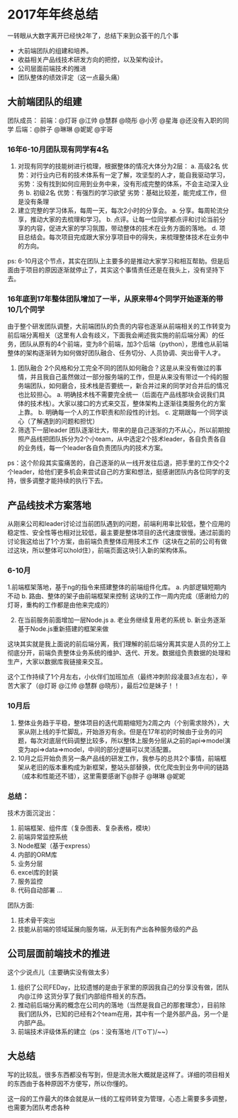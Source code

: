 # 2017年年终总结
一转眼从大数字离开已经快2年了，总结下来到众荟干的几个事

* 大前端团队的组建和培养。
* 收益相关产品线技术研发方向的把控，以及架构设计。
* 公司层面前端技术的推进
* 团队整体的绩效评定（这一点最头痛）

## 大前端团队的组建
团队成员：
前端：@灯哥 @江帅 @慧群 @晓彤 @小芳 @星海 @还没有入职的同学
后端：@胖子 @琳琳 @妮妮 @宇哥


### 16年6-10月团队现有同学有4名

1. 对现有同学的技能树进行梳理，根据整体的情况大体分为2层：
	a. 高级2名
		优势：对行业内已有的技术体系有一定了解，攻坚型的人才，能自我驱动学习，
		劣势：没有找到如何应用到业务中来，没有形成完整的体系，不会主动深入业务
	b. 初级2名
		优势：有强烈的学习欲望
		劣势：基础比较差，能完成工作，但是没有条理
2. 建立完整的学习体系，每周一天，每次2小时的分享会。
	a. 分享。每周轮流分享，推动大家的去梳理和学习。
	b. 点评。让每一位同学都点评和讨论当前分享的内容，促进大家的学习氛围，带动整体的技术在业务方面的落地。
	d. 项目总结会。每次项目完成跟大家分享项目中的得失，来梳理整体技术在业务中的方向。

ps: 6-10月这个节点，其实在团队上主要多的是推动大家学习和相互帮助。但是后面由于项目的原因逐渐就停止了，其实这个事情责任还是在我头上，没有坚持下去。

### 16年底到17年整体团队增加了一半，从原来带4个同学开始逐渐的带10几个同学

由于整个研发团队调整，大前端团队的负责的内容也逐渐从前端相关的工作转变为前后端分离相关（这里有人会有歧义，下面我会阐述我实施的前后端分离）的任务，团队从原有的4个前端，变为8个前端，加3个后端（python），思维也从前端整体的架构逐渐转为如何做好团队融合、任务切分、人员协调、突出骨干人才。

1. 团队融合
	2个风格和分工完全不同的团队如何融合？这是从来没有做过的事情，并且我自己虽然做过一部分服务端的工作，但是从来没有带过一个纯的服务端团队，如何磨合，技术栈是否要统一，新合并过来的同学对合并后的情况也比较担心。
		a. 明确技术栈不需要完全统一（后面在产品线那块会说我们具体的技术栈）。大家以接口的方式来交互，整体架构上逐渐往类服务化的方案上靠。
		b. 明确每一个人的工作职责和阶段性的计划。
		c. 定期跟每一个同学谈心（了解遇到的问题和担忧）
2. 筛选下一层leader
	团队逐渐壮大，带来的是自己逐渐的力不从心，所以前期按照产品线把团队拆分为2个小team，从中选定2个技术leader，各自负责各自的业务线，每一个leader各自负责团队内的技术方案。

ps：这个阶段其实蛮痛苦的，自己逐渐的从一线开发往后退，把手里的工作交个2个leader，给他们更多机会来尝试自己的方案和想法，挺感谢团队内各位同学的支持，很多调整才能持续的执行下去。

## 产品线技术方案落地

从刚来公司和leader讨论过当前团队遇到的问题，前端利用率比较低，整个应用的稳定性、安全性等也相对比较低，最主要是整体项目的迭代速度很慢。通过前面的讨论我这给出了1个方案，由前端负责整体应用技术工作（这块在之前的公司有做过这块，所以整体可以hold住），前端页面这块引入新的架构体系。

### 6-10月

1.前端框架落地，基于ng的指令来搭建整体的前端组件化库。
	a. 内部逻辑短期内不动
	b. 路由、整体的架子由前端框架来控制
这块的工作一周内完成（感谢给力的灯哥，重构的工作都是由他来完成的）

2. 在当前服务前面增加一层Node.js
	a. 老业务继续复用老的系统
	b. 新业务逐渐基于Node.js重新搭建的框架来做

这块其实就是我上面说的前后端分离，我们理解的前后端分离其实是人员的分工上彻底分开，前端负责整体业务系统的维护、迭代、开发。数据组负责数据的处理和生产，大家以数据库我链接来交互。

这个工作持续了1个月左右，小伙伴们加班加点（最终冲刺阶段凌晨3点左右），辛苦大家了（@灯哥 @江帅 @慧群 @晓彤），最后2位是妹子！！

### 10月后

1. 整体业务趋于平稳，整体项目的迭代周期缩短为2周之内（个别需求除外），大家从刚上线的手忙脚乱，开始游刃有余。但是在17年初的时候由于业务的问题，每次对底层代码调整比较多，所以整体上服务分层从之前的api=>model演变为api=>data=>model，中间的部分逻辑可以灵活配置。
2. 10月之后开始负责另一条产品线的研发工作，我参与的总共2个事情，前端框架从老旧的版本重构成为新框架，整站头部替换，优化爬虫到业务中间的链路（成本和性能还不错），这里需要感谢下@胖子 @琳琳 @妮妮
### 总结：

技术方面沉淀出：
1. 前端框架、组件库（复杂图表、复杂表格，模块）
2. 前端异常监控系统
3. Node框架（基于express）
4. 内部的ORM库
5. 业务分层
6. excel库的封装
7. 服务监控
8. 代码自动部署
...

团队方面:

1. 技术骨干突出
2. 技能从前端的领域延展向服务端，从无到有产出各种服务级的产品


## 公司层面前端技术的推进

这个少说点儿（主要确实没有做太多）

1. 组织了公司FEDay，比较遗憾的是由于家里的原因我自己的分享没有做，团队内@江帅 这货分享了我们内部组件相关的东西。
2. 推动前后端分离的概念在公司内的落地（当然是我自己的那套理念），目前除我们团队外，已知的已经有2个team在用，其中有一个是外部产品，另一个是内部产品。
3. 前端技术评级体系的建立（ps：没有落地 /(ㄒoㄒ)/~~）


## 大总结

写的比较乱，很多东西都没有写到，但是流水账大概就是这样了。详细的项目相关的东西由于各种原因不方便写，所以你懂的。

这一段的工作最大的体会就是从一线的工程师转变为管理，心态上需要多多调整，也需要为团队考虑各种




























